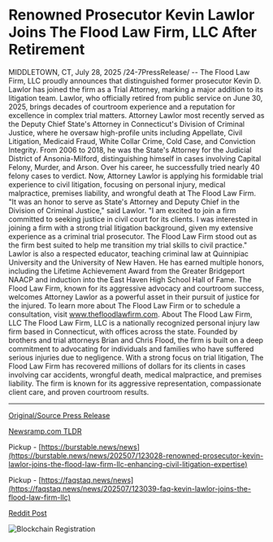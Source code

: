 # Renowned Prosecutor Kevin Lawlor Joins The Flood Law Firm, LLC After Retirement

MIDDLETOWN, CT, July 28, 2025 /24-7PressRelease/ -- The Flood Law Firm, LLC proudly announces that distinguished former prosecutor Kevin D. Lawlor has joined the firm as a Trial Attorney, marking a major addition to its litigation team. Lawlor, who officially retired from public service on June 30, 2025, brings decades of courtroom experience and a reputation for excellence in complex trial matters.  Attorney Lawlor most recently served as the Deputy Chief State's Attorney in Connecticut's Division of Criminal Justice, where he oversaw high-profile units including Appellate, Civil Litigation, Medicaid Fraud, White Collar Crime, Cold Case, and Conviction Integrity. From 2006 to 2018, he was the State's Attorney for the Judicial District of Ansonia-Milford, distinguishing himself in cases involving Capital Felony, Murder, and Arson. Over his career, he successfully tried nearly 40 felony cases to verdict.  Now, Attorney Lawlor is applying his formidable trial experience to civil litigation, focusing on personal injury, medical malpractice, premises liability, and wrongful death at The Flood Law Firm.  "It was an honor to serve as State's Attorney and Deputy Chief in the Division of Criminal Justice," said Lawlor. "I am excited to join a firm committed to seeking justice in civil court for its clients. I was interested in joining a firm with a strong trial litigation background, given my extensive experience as a criminal trial prosecutor. The Flood Law Firm stood out as the firm best suited to help me transition my trial skills to civil practice."  Lawlor is also a respected educator, teaching criminal law at Quinnipiac University and the University of New Haven. He has earned multiple honors, including the Lifetime Achievement Award from the Greater Bridgeport NAACP and induction into the East Haven High School Hall of Fame.  The Flood Law Firm, known for its aggressive advocacy and courtroom success, welcomes Attorney Lawlor as a powerful asset in their pursuit of justice for the injured.  To learn more about The Flood Law Firm or to schedule a consultation, visit www.thefloodlawfirm.com.  About The Flood Law Firm, LLC The Flood Law Firm, LLC is a nationally recognized personal injury law firm based in Connecticut, with offices across the state. Founded by brothers and trial attorneys Brian and Chris Flood, the firm is built on a deep commitment to advocating for individuals and families who have suffered serious injuries due to negligence. With a strong focus on trial litigation, The Flood Law Firm has recovered millions of dollars for its clients in cases involving car accidents, wrongful death, medical malpractice, and premises liability. The firm is known for its aggressive representation, compassionate client care, and proven courtroom results. 

---

[Original/Source Press Release](https://www.24-7pressrelease.com/press-release/525307/renowned-prosecutor-kevin-lawlor-joins-the-flood-law-firm-llc-after-retirement)
                    

[Newsramp.com TLDR](https://newsramp.com/curated-news/former-prosecutor-kevin-d-lawlor-joins-the-flood-law-firm/96c88f09b747fa7c0c390bc1c77aeba8) 


Pickup - [https://burstable.news/news](https://burstable.news/news/202507/123028-renowned-prosecutor-kevin-lawlor-joins-the-flood-law-firm-llc-enhancing-civil-litigation-expertise)

Pickup - [https://faqstaq.news/news](https://faqstaq.news/news/202507/123039-faq-kevin-lawlor-joins-the-flood-law-firm-llc)
 



[Reddit Post](https://www.reddit.com/r/Leadership_Management/comments/1mbpnf1/former_prosecutor_kevin_d_lawlor_joins_the_flood/) 



![Blockchain Registration](https://cdn.newsramp.app/24-7PressRelease/qrcode/257/28/keep7f7j.webp)